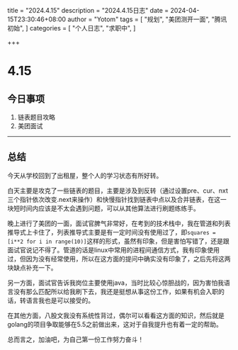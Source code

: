 title = "2024.4.15"
description = "2024.4.15日志"
date = 2024-04-15T23:30:46+08:00
author = "Yotom"
tags = [
    "规划",
    "美团测开一面",
    "腾讯初始",
]
categories = [
    "个人日志",
    "求职中", 
]

+++

# 4.15

## 今日事项

1. 链表题目攻略
2. 美团面试

---

## 总结

今天从学校回到了出租屋，整个人的学习状态有所好转。

白天主要是攻克了一些链表的题目，主要是涉及到反转（通过设置pre、cur、nxt三个指针依次改变.next来操作）和快慢指针找到链表中点以及合并链表，在这一块短时间内应该是不太会遇到问题，可以从其他算法进行刷题练练手。

晚上进行了美团的一面，面试官脾气非常好，在考到的技术栈中，我在管道和列表推导式上卡住了，列表推导式主要是有一定时间没有使用过了，即`squares = [i**2 for i in range(10)]`这样的形式，虽然有印象，但是害怕写错了，还是跟面试官说记不得了。管道的话是linux中常用的进程间通信方式，我有印象使用过，但因为没有经常使用，所以在这方面的提问中确实没有印象了，之后先将这两块缺点补充一下。

另一方面，面试官告诉我岗位主要使用java，当时比较心惊胆战的，因为害怕我语言没有那么匹配所以给我刷下去，我还是挺想从事这份工作，如果有机会入职的话，转语言我也是可以接受的。

在其他方面，八股文我没有系统性背过，偶尔可以看看这方面的知识，然后就是golang的项目争取能够在5.5之前做出来，这对于自我提升也有着一定的帮助。

总而言之，加油吧，为自己第一份工作努力奋斗！